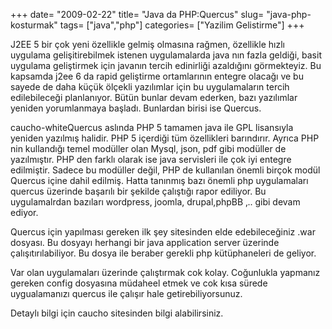+++
date= "2009-02-22"
title= "Java da PHP:Quercus"
slug= "java-php-kosturmak"
tags= ["java","php"]
categories= ["Yazilim Gelistirme"]
+++



J2EE 5 bir çok yeni özellikle gelmiş olmasına rağmen, özellikle hızlı uygulama gelişitirebilmek istenen uygulamalarda java nın fazla geldiği, basit uygulama geliştirmek için javanın tercih edinirliği azaldığını görmekteyiz. Bu kapsamda j2ee 6 da rapid geliştirme ortamlarının entegre olacağı ve bu sayede de daha küçük ölçekli yazılımlar için bu uygulamaların tercih edilebileceği planlanıyor. Bütün bunlar devam ederken, bazı yazılımlar yeniden yorumlanmaya başladı. Bunlardan birisi ise Quercus.

caucho-whiteQuercus aslında PHP 5 tamamen java ile GPL lisansıyla yeniden yazılmış halidir. PHP 5 içerdiği tüm özellikleri barındırır. Ayrıca PHP nin kullandığı temel modüller olan Mysql, json, pdf gibi modüller de yazılmıştır. PHP den farklı olarak ise java servisleri ile çok iyi entegre edilmiştir.
Sadece bu modüller değil, PHP de kullanılan önemli birçok modül Quercus içine dahil edilmiş. Hatta tanınmış bazı önemli php uygulamaları quercus üzerinde başarılı bir şekilde çalıştığı rapor ediliyor. Bu uygulamalrdan bazıları wordpress, joomla, drupal,phpBB ‚.. gibi devam ediyor.

Quercus için yapılması gereken ilk şey sitesinden elde edebileceğiniz .war dosyası. Bu dosyayı herhangi bir java application server üzerinde çalışıtırılabiliyor. Bu dosya ile beraber gerekli php kütüphaneleri de geliyor.

Var olan uygulamaları üzerinde çalıştırmak cok kolay. Coğunlukla yapmanız gereken config dosyasına müdaheel etmek ve cok kısa sürede uygualamanızı quercus ile çalışır hale getirebiliyorsunuz.

Detaylı bilgi için caucho sitesinden bilgi alabilirsiniz.